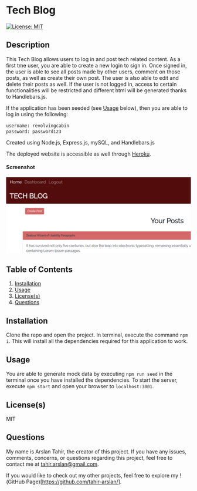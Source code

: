 # Tech Blog
[![License: MIT](https://img.shields.io/badge/License-MIT-yellow.svg)](https://opensource.org/licenses/MIT) 

## Description
This Tech Blog allows users to log in and post tech related content. As a first tme user, you are able to create a new login to sign in. Once signed in, the user is able to see all posts made by other users, comment on those posts, as well as create their own post. The user is also able to edit and delete their posts as well. If the user is not logged in, access to certain functionalities will be restricted and different html will be generated thanks to Handlebars.js.

If the application has been seeded (see [Usage](#usage) below), then you are able to log in using the following:
```
username: revolvingcabin
password: password123
```

Created using Node.js, Express.js, mySQL, and Handlebars.js 

The deployed website is accessible as well through [Heroku](https://tech-blog-4321.herokuapp.com/).

#### Screenshot
![Screenshot](/public/images/screenshot.png)

## Table of Contents
1. [Installation](#installation)
2. [Usage](#usage)
3. [License(s)](#licenses)
4. [Questions](#questions)

## Installation
Clone the repo and open the project. In terminal, execute the command `npm i`. This will install all the dependencies required for this application to work.

## Usage
You are able to generate mock data by executing `npm run seed` in the terminal once you have installed the dependencies. To start the server, execute `npm start` and open your browser to `localhost:3001`.

## License(s)
MIT

## Questions
My name is Arslan Tahir, the creator of this project. If you have any issues, comments, concerns, or questions regarding this project, feel free to contact me at tahir.arslan@gmail.com.

If you would like to check out my other projects, feel free to explore my !(GitHub Page)[https://github.com/tahir-arslan/].
